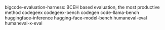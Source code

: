 bigcode-evaluation-harness: BCEH based evaluation, the most productive method
codegeex
codegeex-bench
codegen
code-llama-bench
huggingface-inference
hugging-face-model-bench
humaneval-eval
humaneval-x-eval

